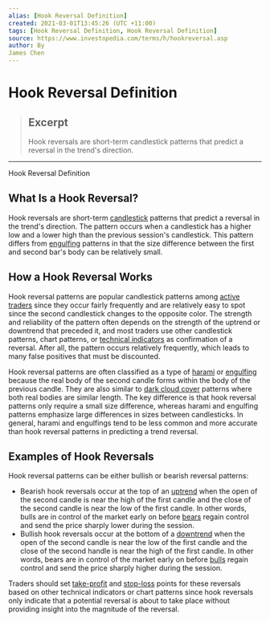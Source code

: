 ```yaml
---
alias: [Hook Reversal Definition]
created: 2021-03-01T13:45:26 (UTC +11:00)
tags: [Hook Reversal Definition, Hook Reversal Definition]
source: https://www.investopedia.com/terms/h/hookreversal.asp
author: By
James Chen
---
```


# Hook Reversal Definition

> ## Excerpt
> Hook reversals are short-term candlestick patterns that predict a reversal in the trend's direction.

---

Hook Reversal Definition
## What Is a Hook Reversal?

Hook reversals are short-term [candlestick](https://www.investopedia.com/terms/c/candlestick.asp) patterns that predict a reversal in the trend's direction. The pattern occurs when a candlestick has a higher low and a lower high than the previous session's candlestick. This pattern differs from [engulfing](https://www.investopedia.com/terms/b/bullishengulfingpattern.asp) patterns in that the size difference between the first and second bar's body can be relatively small.

## How a Hook Reversal Works

Hook reversal patterns are popular candlestick patterns among [active traders](https://www.investopedia.com/terms/a/active-trading.asp) since they occur fairly frequently and are relatively easy to spot since the second candlestick changes to the opposite color. The strength and reliability of the pattern often depends on the strength of the uptrend or downtrend that preceded it, and most traders use other candlestick patterns, chart patterns, or [technical indicators](https://www.investopedia.com/terms/t/technicalindicator.asp) as confirmation of a reversal. After all, the pattern occurs relatively frequently, which leads to many false positives that must be discounted.

Hook reversal patterns are often classified as a type of [harami](https://www.investopedia.com/terms/b/bullishharami.asp) or [engulfing](https://www.investopedia.com/terms/b/bullishengulfingpattern.asp) because the real body of the second candle forms within the body of the previous candle. They are also similar to [dark cloud cover](https://www.investopedia.com/terms/d/darkcloud.asp) patterns where both real bodies are similar length. The key difference is that hook reversal patterns only require a small size difference, whereas harami and engulfing patterns emphasize large differences in sizes between candlesticks. In general, harami and engulfings tend to be less common and more accurate than hook reversal patterns in predicting a trend reversal.

## Examples of Hook Reversals

Hook reversal patterns can be either bullish or bearish reversal patterns:

-   Bearish hook reversals occur at the top of an [uptrend](https://www.investopedia.com/terms/u/uptrend.asp) when the open of the second candle is near the high of the first candle and the close of the second candle is near the low of the first candle. In other words, bulls are in control of the market early on before [bears](https://www.investopedia.com/terms/b/bear.asp) regain control and send the price sharply lower during the session.
-   Bullish hook reversals occur at the bottom of a [downtrend](https://www.investopedia.com/terms/d/downtrend.asp) when the open of the second candle is near the low of the first candle and the close of the second handle is near the high of the first candle. In other words, bears are in control of the market early on before [bulls](https://www.investopedia.com/terms/b/bull.asp) regain control and send the price sharply higher during the session.

Traders should set [take-profit](https://www.investopedia.com/terms/t/take-profitorder.asp) and [stop-loss](https://www.investopedia.com/terms/s/stop-lossorder.asp) points for these reversals based on other technical indicators or chart patterns since hook reversals only indicate that a potential reversal is about to take place without providing insight into the magnitude of the reversal.
